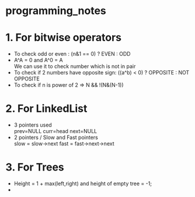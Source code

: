 # programming_notes

# 1. For bitwise operators

* To check odd or even : (n&1 == 0) ? EVEN : ODD
* A^A = 0 and A^0 = A<br>
   We can use it to check number which is not in pair
* To check if 2 numbers have opposite sign: ((a^b) < 0) ? OPPOSITE : NOT OPPOSITE
* To check if n is power of 2 => N && !(N&(N-1))

# 2. For LinkedList

* 3 pointers used <br>
  prev=NULL
  curr=head
  next=NULL
* 2 pointers / Slow and Fast pointers <br>
  slow = slow->next
  fast = fast->next->next

# 3. For Trees

* Height = 1 + max(left,right)  and height of empty tree = -1;
*
